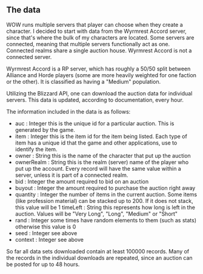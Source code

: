 ## The data

WOW runs multiple servers that player can choose when they create a character.  I decided to start with data from the Wyrmrest Accord server, since that's where the bulk of my characters are located.  Some servers are connected, meaning that multiple servers functionally act as one.  Connected realms share a single auction house.  Wyrmrest Accord is not a connected server.

Wyrmrest Accord is a RP server, which has roughly a 50/50 split between Alliance and Horde players (some are more heavily weighted for one faction or the other).  It is classified as having a "Medium" population.

Utilizing the Blizzard API, one can download the auction data for individual servers.  This data is updated, according to documentation, every hour.

The information included in the data is as follows:

* auc : Integer this is the unique id for a particular auction.  This is generated by the game.
* item : Integer this is the item id for the item being listed.  Each type of item has a unique id that the game and other applications, use to identify the item.
* owner : String this is the name of the character that put up the auction
* ownerRealm : String this is the realm (server) name of the player who put up the account.  Every record will have the same value within a server, unless it is part of a connected realm.
* bid : Integer the amount required to bid on an auction
* buyout : Integer the amount required to purchase the auction right away
* quantity : Integer the number of items in the current auction.  Some items (like profession material) can be stacked up to 200.  If it does not stack, this value will be 1
timeLeft : String this represents how long is left in the auction.  Values will be "Very Long", "Long", "Medium" or "Short"
* rand : Integer some times have random elements to them (such as stats) otherwise this value is 0
* seed : Integer see above
* context : Integer see above

So far all data sets downloaded contain at least 100000 records.  Many of the records in the individual downloads are repeated, since an auction can be posted for up to 48 hours.

